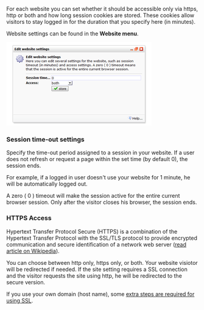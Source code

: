 For each website you can set whether it should be accessible only via
https, http or both and how long session cookies are stored. These
cookies allow visitors to stay logged in for the duration that you
specify here (in minutes).

Website settings can be found in the **Website menu**.

![website settings](images/wbsitesettings.png)

### Session time-out settings

Specify the time-out period assigned to a session in your website. If a
user does not refresh or request a page within the set time (by default
0), the session ends.

For example, if a logged in user doesn't use your website for 1 minute,
he will be automatically logged out.

A zero ( 0 ) timeout will make the session active for the entire current
browser session. Only after the visitor closes his browser, the session
ends.

### HTTPS Access

Hypertext Transfer Protocol Secure (HTTPS) is a combination of the
Hypertext Transfer Protocol with the SSL/TLS protocol to provide
encrypted communication and secure identification of a network web
server ([read article on
Wikipedia](http://en.wikipedia.org/wiki/HTTP_Secure)).

You can choose between http only, https only, or both. Your website
visiotor will be redirected if needed. If the site setting requires a
SSL connection and the visitor requests the site using http, he will be
redirected to the secure version.

If you use your own domain (host name), some [extra steps are required
for using
SSL](https://www.copernica.com/en/support/your-website-in-copernica-through-secure-https).
